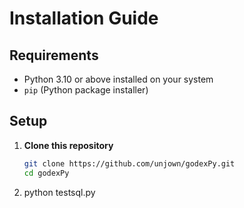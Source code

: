 # Installation Guide

## Requirements
- Python 3.10 or above installed on your system
- `pip` (Python package installer)

## Setup

1. **Clone this repository**
   ```bash
   git clone https://github.com/unjown/godexPy.git
   cd godexPy
2. python testsql.py
